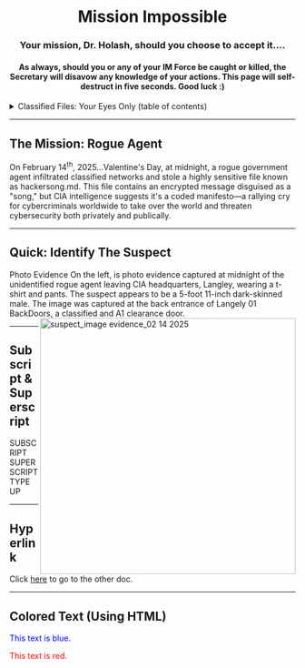 <!--Centered Title-->
<h1 align="center">Mission Impossible</h1>
<h3 align="center">Your mission, Dr. Holash, should you choose to accept it....</h3>
<h4 align="center">As always, should you or any of your IM Force be caught or killed, the Secretary will disavow any knowledge of your actions. This page will self-destruct in five seconds. Good luck :)</h4>


<!-- Table of Contents (Toggle) -->
<details>
  <summary>Classified Files: Your Eyes Only (table of contents)</summary>

Follow the outline below to survive this mission.
1) The Mission: Rogue Agent
2) Quick: Identify the Suspect
3) Suspect Details 
4) Open the BriefCase: Find the Evidence
5) Choose Your Fate
  
</details>

---

## The Mission: Rogue Agent
On February 14<sup>th</sup>, 2025...Valentine's Day, at midnight, a rogue government agent infiltrated classified networks and stole a highly sensitive file known as hackersong.md. This file contains an encrypted message disguised as a "song," but CIA intelligence suggests it's a coded manifesto—a rallying cry for cybercriminals worldwide to take over the world and threaten cybersecurity both privately and publically. 

---

## Quick: Identify The Suspect

<p align="left">
  Photo Evidence
  On the left, is photo evidence captured at midnight of the unidentified rogue agent leaving CIA headquarters, Langley, wearing a t-shirt and pants. The suspect appears to be a 5-foot 11-inch dark-skinned male. The image was captured at the back entrance of Langely 01 BackDoors, a classified and A1 clearance door. 
  
  <img  alt="suspect_image evidence_02 14 2025" src="https://github.com/user-attachments/assets/5ad61489-5ff2-4a2b-b7e9-b1c9248de79c" width="450" align="right">

---

## Subscript & Superscript

SUBSCRIPT SUPERSCRIPT TYPE UP

---

## Hyperlink

Click [here](readme.md) to go to the other doc.

---

## Colored Text (Using HTML)

<p style="color:blue;">This text is blue.</p>
<p style="color:red;">This text is red.</p>
